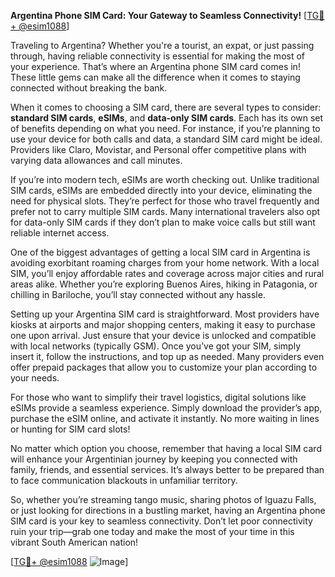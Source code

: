 **Argentina Phone SIM Card: Your Gateway to Seamless Connectivity!** [[TG💪+ @esim1088](https://t.me/s/esim1088)]

Traveling to Argentina? Whether you're a tourist, an expat, or just passing through, having reliable connectivity is essential for making the most of your experience. That’s where an Argentina phone SIM card comes in! These little gems can make all the difference when it comes to staying connected without breaking the bank.

When it comes to choosing a SIM card, there are several types to consider: **standard SIM cards**, **eSIMs**, and **data-only SIM cards**. Each has its own set of benefits depending on what you need. For instance, if you’re planning to use your device for both calls and data, a standard SIM card might be ideal. Providers like Claro, Movistar, and Personal offer competitive plans with varying data allowances and call minutes. 

If you’re into modern tech, eSIMs are worth checking out. Unlike traditional SIM cards, eSIMs are embedded directly into your device, eliminating the need for physical slots. They’re perfect for those who travel frequently and prefer not to carry multiple SIM cards. Many international travelers also opt for data-only SIM cards if they don’t plan to make voice calls but still want reliable internet access. 

One of the biggest advantages of getting a local SIM card in Argentina is avoiding exorbitant roaming charges from your home network. With a local SIM, you’ll enjoy affordable rates and coverage across major cities and rural areas alike. Whether you’re exploring Buenos Aires, hiking in Patagonia, or chilling in Bariloche, you’ll stay connected without any hassle.

Setting up your Argentina SIM card is straightforward. Most providers have kiosks at airports and major shopping centers, making it easy to purchase one upon arrival. Just ensure that your device is unlocked and compatible with local networks (typically GSM). Once you’ve got your SIM, simply insert it, follow the instructions, and top up as needed. Many providers even offer prepaid packages that allow you to customize your plan according to your needs.

For those who want to simplify their travel logistics, digital solutions like eSIMs provide a seamless experience. Simply download the provider’s app, purchase the eSIM online, and activate it instantly. No more waiting in lines or hunting for SIM card slots!

No matter which option you choose, remember that having a local SIM card will enhance your Argentinian journey by keeping you connected with family, friends, and essential services. It’s always better to be prepared than to face communication blackouts in unfamiliar territory.

So, whether you’re streaming tango music, sharing photos of Iguazu Falls, or just looking for directions in a bustling market, having an Argentina phone SIM card is your key to seamless connectivity. Don’t let poor connectivity ruin your trip—grab one today and make the most of your time in this vibrant South American nation!

[[TG💪+ @esim1088](https://t.me/s/esim1088) ![Image](https://i.postimg.cc/Y0z9fWf4/image.png)]